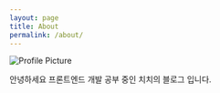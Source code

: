 ```yaml
---
layout: page
title: About
permalink: /about/
---
```


<img src="{{ site.baseurl }}/assets/profile-placeholder.gif" title="Profile Picture" class="profile">

안녕하세요 프론트엔드 개발 공부 중인 치치의 블로그 입니다.  
